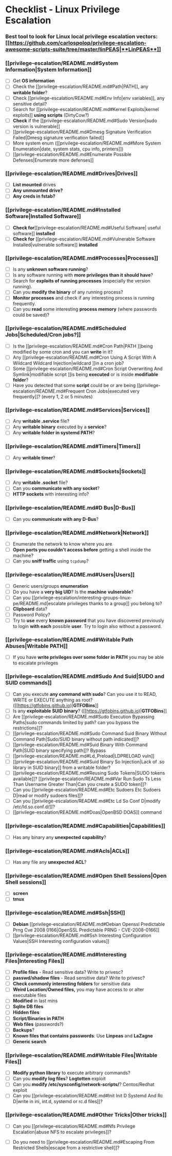 # Checklist - Linux Privilege Escalation


### **Best tool to look for Linux local privilege escalation vectors:** [[https://github.com/carlospolop/privilege-escalation-awesome-scripts-suite/tree/master/linPEAS|**LinPEAS**]]

### [[privilege-escalation/README.md#System Information|System Information]]

- [ ] Get **OS information**
- [ ] Check the [[privilege-escalation/README.md#Path|PATH]], any **writable folder**?
- [ ] Check [[privilege-escalation/README.md#Env Info|env variables]], any sensitive detail?
- [ ] Search for [[privilege-escalation/README.md#Kernel Exploits|kernel exploits]] **using scripts** (DirtyCow?)
- [ ] **Check** if the [[privilege-escalation/README.md#Sudo Version|sudo version is vulnerable]]
- [ ] [[privilege-escalation/README.md#Dmesg Signature Verification Failed|Dmesg signature verification failed]]
- [ ] More system enum ([[privilege-escalation/README.md#More System Enumeration|date, system stats, cpu info, printers]])
- [ ] [[privilege-escalation/README.md#Enumerate Possible Defenses|Enumerate more defenses]]

### [[privilege-escalation/README.md#Drives|Drives]]

- [ ] **List mounted** drives
- [ ] **Any unmounted drive?**
- [ ] **Any creds in fstab?**

### [[privilege-escalation/README.md#Installed Software|Installed Software]]

- [ ] **Check for**[[privilege-escalation/README.md#Useful Software| useful software]] **installed**
- [ ] **Check for** [[privilege-escalation/README.md#Vulnerable Software Installed|vulnerable software]] **installed**

### [[privilege-escalation/README.md#Processes|Processes]]

- [ ] Is any **unknown software running**?
- [ ] Is any software running with **more privileges than it should have**?
- [ ] Search for **exploits of running processes** (especially the version running).
- [ ] Can you **modify the binary** of any running process?
- [ ] **Monitor processes** and check if any interesting process is running frequently.
- [ ] Can you **read** some interesting **process memory** (where passwords could be saved)?

### [[privilege-escalation/README.md#Scheduled Jobs|Scheduled/Cron jobs?]]

- [ ] Is the [[privilege-escalation/README.md#Cron Path|PATH ]]being modified by some cron and you can **write** in it?
- [ ] Any [[privilege-escalation/README.md#Cron Using A Script With A Wildcard Wildcard Injection|wildcard ]]in a cron job?
- [ ] Some [[privilege-escalation/README.md#Cron Script Overwriting And Symlink|modifiable script ]]is being **executed** or is inside **modifiable folder**?
- [ ] Have you detected that some **script** could be or are being [[privilege-escalation/README.md#Frequent Cron Jobs|executed very frequently]]? (every 1, 2 or 5 minutes)

### [[privilege-escalation/README.md#Services|Services]]

- [ ] Any **writable .service** file?
- [ ] Any **writable binary** executed by a **service**?
- [ ] Any **writable folder in systemd PATH**?

### [[privilege-escalation/README.md#Timers|Timers]]

- [ ] Any **writable timer**?

### [[privilege-escalation/README.md#Sockets|Sockets]]

- [ ] Any **writable .socket** file?
- [ ] Can you **communicate with any socket**?
- [ ] **HTTP sockets** with interesting info?

### [[privilege-escalation/README.md#D Bus|D-Bus]]

- [ ] Can you **communicate with any D-Bus**?

### [[privilege-escalation/README.md#Network|Network]]

- [ ] Enumerate the network to know where you are
- [ ] **Open ports you couldn't access before** getting a shell inside the machine?
- [ ] Can you **sniff traffic** using `tcpdump`?

### [[privilege-escalation/README.md#Users|Users]]

- [ ] Generic users/groups **enumeration**
- [ ] Do you have a **very big UID**? Is the **machine** **vulnerable**?
- [ ] Can you [[privilege-escalation/interesting-groups-linux-pe/README.md|escalate privileges thanks to a group]] you belong to?
- [ ] **Clipboard** data?
- [ ] Password Policy?
- [ ] Try to **use** every **known password** that you have discovered previously to login **with each** possible **user**. Try to login also without a password.

### [[privilege-escalation/README.md#Writable Path Abuses|Writable PATH]]

- [ ] If you have **write privileges over some folder in PATH** you may be able to escalate privileges

### [[privilege-escalation/README.md#Sudo And Suid|SUDO and SUID commands]]

- [ ] Can you execute **any command with sudo**? Can you use it to READ, WRITE or EXECUTE anything as root? ([[https://gtfobins.github.io)|**GTFOBins**]]
- [ ] Is any **exploitable SUID binary**? ([[https://gtfobins.github.io)|**GTFOBins**]]
- [ ] Are [[privilege-escalation/README.md#Sudo Execution Bypassing Paths|sudo commands limited by path? can you bypass the restrictions]]?
- [ ] [[privilege-escalation/README.md#Sudo Command Suid Binary Without Command Path|Sudo/SUID binary without path indicated]]?
- [ ] [[privilege-escalation/README.md#Suid Binary With Command Path|SUID binary specifying path]]? Bypass
- [ ] [[privilege-escalation/README.md#Ld_Preload|LDPRELOAD vuln]]
- [ ] [[privilege-escalation/README.md#Suid Binary So Injection|Lack of .so library in SUID binary]] from a writable folder?
- [ ] [[privilege-escalation/README.md#Reusing Sudo Tokens|SUDO tokens available]]? [[privilege-escalation/README.md#Var Run Sudo Ts Less Than Username Greater Than|Can you create a SUDO token]]?
- [ ] Can you [[privilege-escalation/README.md#Etc Sudoers Etc Sudoers D|read or modify sudoers files]]?
- [ ] Can you [[privilege-escalation/README.md#Etc Ld So Conf D|modify /etc/ld.so.conf.d/]]?
- [ ] [[privilege-escalation/README.md#Doas|OpenBSD DOAS]] command

### [[privilege-escalation/README.md#Capabilities|Capabilities]]

- [ ] Has any binary any **unexpected capability**?

### [[privilege-escalation/README.md#Acls|ACLs]]

- [ ] Has any file any **unexpected ACL**?

### [[privilege-escalation/README.md#Open Shell Sessions|Open Shell sessions]]

- [ ] **screen**
- [ ] **tmux**

### [[privilege-escalation/README.md#Ssh|SSH]]

- [ ] **Debian** [[privilege-escalation/README.md#Debian Openssl Predictable Prng Cve 2008 0166|OpenSSL Predictable PRNG - CVE-2008-0166]]
- [ ] [[privilege-escalation/README.md#Ssh Interesting Configuration Values|SSH Interesting configuration values]]

### [[privilege-escalation/README.md#Interesting Files|Interesting Files]]

- [ ] **Profile files** - Read sensitive data? Write to privesc?
- [ ] **passwd/shadow files** - Read sensitive data? Write to privesc?
- [ ] **Check commonly interesting folders** for sensitive data
- [ ] **Weird Location/Owned files,** you may have access to or alter executable files
- [ ] **Modified** in last mins
- [ ] **Sqlite DB files**
- [ ] **Hidden files**
- [ ] **Script/Binaries in PATH**
- [ ] **Web files** (passwords?)
- [ ] **Backups**?
- [ ] **Known files that contains passwords**: Use **Linpeas** and **LaZagne**
- [ ] **Generic search**

### [[privilege-escalation/README.md#Writable Files|Writable Files]]

- [ ] **Modify python library** to execute arbitrary commands?
- [ ] Can you **modify log files**? **Logtotten** exploit
- [ ] Can you **modify /etc/sysconfig/network-scripts/**? Centos/Redhat exploit
- [ ] Can you [[privilege-escalation/README.md#Init Init D Systemd And Rc D|write in ini, int.d, systemd or rc.d files]]?

### [[privilege-escalation/README.md#Other Tricks|Other tricks]]

- [ ] Can you [[privilege-escalation/README.md#Nfs Privilege Escalation|abuse NFS to escalate privileges]]?
- [ ] Do you need to [[privilege-escalation/README.md#Escaping From Restricted Shells|escape from a restrictive shell]]?



